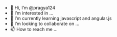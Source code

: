 - 👋 Hi, I’m @pragya124
- 👀 I’m interested in ...
- 🌱 I’m currently learning javascript and angular.js
- 💞️ I’m looking to collaborate on ...
- 📫 How to reach me ...

<!---
pragya124/pragya124 is a ✨ special ✨ repository because its `README.md` (this file) appears on your GitHub profile.
You can click the Preview link to take a look at your changes.
--->
